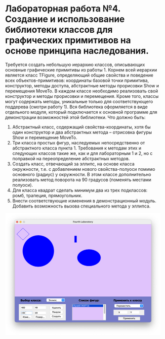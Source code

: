 # Лабораторная работа №4. Создание и использование библиотеки классов для графических примитивов на основе принципа наследования.

Требуется создать небольшую иерархию классов, описывающих основные графические примитивы из работы 1. Корнем всей иерархии является класс TFigure, определяющий общие свойства и поведение всех объектов-примитивов: координаты базовой точки примитива, конструктор, методы доступа, абстрактные методы прорисовки Show и перемещения MoveTo. В каждом классе необходимо реализовать свой  конструктор и методы прорисовки и перемещения. Кроме того, классы могут содержать методы, уникальные только для соответствующего поддерева (смотри работу 1). Вся библиотека оформляется в виде отдельного модуля, который подключается к основной программе для демонстрации возможностей этой библиотеки.
Что должно быть:
1) Абстрактный класс, содержащий свойства-координаты, хотя бы один конструктор и два абстрактных метода – отрисовка фигуры Show и перемещение MoveTo.
2) Три класса простых фигур, наследуемых непосредственно от абстрактного класса пункта 1. Требования к методам этих и следующих классов такие же, как и для лабораторным 1 и 2, но с поправкой на переопределение абстрактных методов.
3) Создать класс, отвечающий за эллипс, на основе класса окружности, т.е. с добавлением нового свойства-полуоси помимо основного (радиус) у окружности. В этом классе дополнительно реализовать метод поворота на 90 градусов (поменять местами полуоси).
4) Для класса квадрат сделать минимум два из трех подклассов: ромб, трапеция, прямоугольник.
5) Внести соответствующие изменения в демонстрационный модуль. Добавить возможность вызова специального метода у эллипса.

![screenshot](/Lab4/example.png?raw=true)
